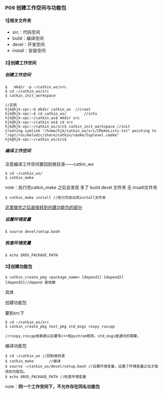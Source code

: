 ### P09 创建工作空间与功能包

#### 1⃣️相关文件夹

- src：代码空间
- build：编译空间
- devel：开发空间
- install：安装空间

#### 2⃣️创建工作空间

##### 创建工作空间

```ter
$	mkdir -p ~/catkin_ws/src
$ cd ~/catkin_ws/src
$ catkin_init_workspace

//实例
hjk@hjk-vpc:~$ mkdir catkin_ws	//creat
hjk@hjk-vpc:~$ cd catkin_ws/		//into
hjk@hjk-vpc:~/catkin_ws$ mkdir src		
hjk@hjk-vpc:~/catkin_ws$ cd src			
hjk@hjk-vpc:~/catkin_ws/src$ catkin_init_workspace //init 
Creating symlink "/home/hjk/catkin_ws/src/CMakeLists.txt" pointing to "/opt/ros/melodic/share/catkin/cmake/toplevel.cmake"
hjk@hjk-vpc:~/catkin_ws/src$ 
```

##### 编译工作空间

注意编译工作空间要回到根目录——catkin_ws

```
$ cd ~/catkin_ws/ 
$ catkin_make 
```

note：执行完catkin_make 之后会发现 多了 build devel 文件夹 无 insatll文件夹

```
$ catkin_make install //执行完会出现install文件夹
```

<u>这里做完之后直接转到创建功能包的部分</u>

##### 设置环境变量

```
$ source devel/setup.bash
```

##### 检查环境变量

```
$ echo $ROS_PACKAGE_PATH
```

#### 3⃣️创建功能包

```
$ catkin_create_pkg <package_name> [depend1] [depend2] [depend3]//depend 是依赖
```

具体

创建功能包

要到src下

```
$ cd ~/catkin_ws/src
$ catkin_create_pkg test_pkg std_msgs rospy roscpp

//rospy,roscpp依赖是以后要写c++和pychram程序。std_msgs是通讯的需要。
```

编译功能包

```
$ cd ~/catkin_ws //回到根目录
$ catkin_make		//编译
$ source ~/catkin_ws/devel/setup.bash //设置环境变量，设置了环境变量之后才能找到功能包。
$ echo $ROS_PACKAGE_PATH //检查环境变量
```

note：**同一个工作空间下，不允许存在同名功能包**


